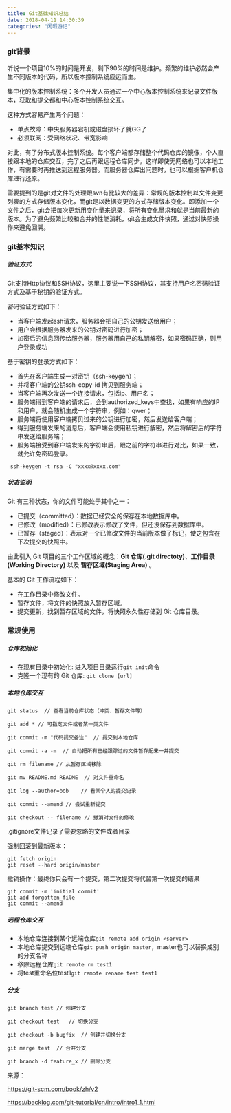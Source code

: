 ```yaml
---
title: Git基础知识总结
date: 2018-04-11 14:30:39
categories: "闲暇游记"
---
```


### git背景

听说一个项目10%的时间是开发，剩下90%的时间是维护。频繁的维护必然会产生不同版本的代码，所以版本控制系统应运而生。

集中化的版本控制系统：多个开发人员通过一个中心版本控制系统来记录文件版本，获取和提交都和中心版本控制系统交互。

这种方式容易产生两个问题：

- 单点故障：中央服务器宕机或磁盘损坏了就GG了
- 必须联网：受网络状况、带宽影响

对此，有了分布式版本控制系统。每个客户端都存储整个代码仓库的镜像，个人直接跟本地的仓库交互，完了之后再跟远程仓库同步。这样即使无网络也可以本地工作，有需要时再推送到远程服务器。而服务器仓库出问题时，也可以根据客户机仓库进行还原。

需要提到的是git对文件的处理跟svn有比较大的差异：常规的版本控制以文件变更列表的方式存储版本变化，而git是以数据变更的方式存储版本变化。即添加一个文件之后，git会把每次更新用变化量来记录，将所有变化量求和就是当前最新的版本。为了避免频繁比较和合并的性能消耗，git会生成文件快照，通过对快照操作来避免回溯。


### git基本知识

##### 验证方式

Git支持Http协议和SSH协议，这里主要说一下SSH协议，其支持用户名密码验证方式及基于秘钥的验证方式。

密码验证方式如下：
- 当客户端发起ssh请求，服务器会把自己的公钥发送给用户；
- 用户会根据服务器发来的公钥对密码进行加密；
- 加密后的信息回传给服务器，服务器用自己的私钥解密，如果密码正确，则用户登录成功

基于密钥的登录方式如下：
- 首先在客户端生成一对密钥（ssh-keygen）；
- 并将客户端的公钥ssh-copy-id 拷贝到服务端；
- 当客户端再次发送一个连接请求，包括ip、用户名；
- 服务端得到客户端的请求后，会到authorized_keys中查找，如果有响应的IP和用户，就会随机生成一个字符串，例如：qwer；
- 服务端将使用客户端拷贝过来的公钥进行加密，然后发送给客户端；
- 得到服务端发来的消息后，客户端会使用私钥进行解密，然后将解密后的字符串发送给服务端；
- 服务端接受到客户端发来的字符串后，跟之前的字符串进行对比，如果一致，就允许免密码登录。

```
 ssh-keygen -t rsa -C "xxxx@xxxx.com"
```
##### 状态说明

Git 有三种状态，你的文件可能处于其中之一：
- 已提交（committed）：数据已经安全的保存在本地数据库中。
- 已修改（modified）：已修改表示修改了文件，但还没保存到数据库中。
- 已暂存（staged）：表示对一个已修改文件的当前版本做了标记，使之包含在下次提交的快照中。

由此引入 Git 项目的三个工作区域的概念：**Git 仓库(.git directoty)**、**工作目录(Working Directory)** 以及 **暂存区域(Staging Area)** 。

基本的 Git 工作流程如下：

- 在工作目录中修改文件。
- 暂存文件，将文件的快照放入暂存区域。
- 提交更新，找到暂存区域的文件，将快照永久性存储到 Git 仓库目录。


### 常规使用

##### 仓库初始化

- 在现有目录中初始化: 进入项目目录运行`git init`命令
- 克隆一个现有的 Git 仓库: `git clone [url]` 

##### 本地仓库交互
```
git status  // 查看当前仓库状态（冲突、暂存文件等）

git add * // 可指定文件或者某一类文件

git commit -m "代码提交备注"  // 提交到本地仓库

git commit -a -m  // 自动把所有已经跟踪过的文件暂存起来一并提交

git rm filename // 从暂存区域移除

git mv README.md README  // 对文件重命名

git log --author=bob    // 看某个人的提交记录

git commit --amend // 尝试重新提交

git checkout -- filename // 撤消对文件的修改

```
.gitignore文件记录了需要忽略的文件或者目录

强制回滚到最新版本：
```
git fetch origin
git reset --hard origin/master
```

撤销操作：最终你只会有一个提交，第二次提交将代替第一次提交的结果
```
git commit -m 'initial commit'
git add forgotten_file
git commit --amend
```

##### 远程仓库交互

- 本地仓库连接到某个远端仓库`git remote add origin <server>`
- 本地仓库提交到远端仓库`git push origin master`，master也可以替换成别的分支名称
- 移除远程仓库`git remote rm test1`
- 将test重命名位test1`git remote rename test test1`

##### 分支

```
git branch test // 创建分支

git checkout test   // 切换分支

git checkout -b bugfix  // 创建并切换分支

git merge test  // 合并分支

git branch -d feature_x // 删除分支

```

来源：

https://git-scm.com/book/zh/v2

https://backlog.com/git-tutorial/cn/intro/intro1_1.html
